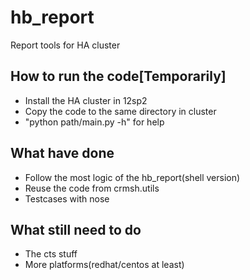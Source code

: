 # hb_report
Report tools for HA cluster

## How to run the code[Temporarily]
* Install the HA cluster in 12sp2
* Copy the code to the same directory in cluster 
* "python path/main.py -h" for help

## What have done
* Follow the most logic of the hb_report(shell version)
* Reuse the code from crmsh.utils
* Testcases with nose

## What still need to do
* The cts stuff
* More platforms(redhat/centos at least)

